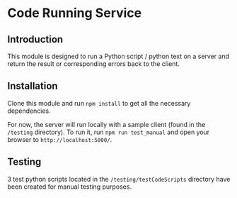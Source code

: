 # Code Running Service 

## Introduction
This module is designed to run a Python script / python text on a server and return the result or corresponding errors back to the client.

## Installation
Clone this module and run ```npm install``` to get all the necessary dependencies. 

For now, the server will run locally with a sample client (found in the ```/testing``` directory). To run it, run ```npm run test_manual``` and open your browser to ```http://localhost:5000/```.

## Testing
3 test python scripts located in the ```/testing/testCodeScripts``` directory have been created for manual testing purposes.